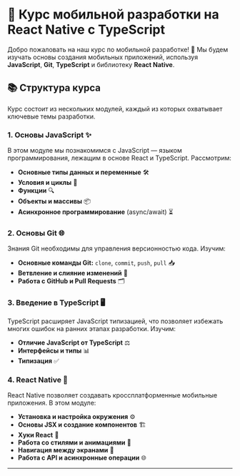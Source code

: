 # 🌟 Курс мобильной разработки на React Native с TypeScript

Добро пожаловать на наш курс по мобильной разработке! 🚀 Мы будем изучать основы создания мобильных приложений, используя **JavaScript**, **Git**, **TypeScript** и библиотеку **React Native**.

## 📚 Структура курса

Курс состоит из нескольких модулей, каждый из которых охватывает ключевые темы разработки. 

### 1. **Основы JavaScript** ✨  
В этом модуле мы познакомимся с JavaScript — языком программирования, лежащим в основе React и TypeScript. Рассмотрим:
- **Основные типы данных и переменные** 🛠️
- **Условия и циклы** 🔄
- **Функции** 🔍
- **Объекты и массивы** 📦
- **Асинхронное программирование** (async/await) ⏳

### 2. **Основы Git** 🌐  
Знания Git необходимы для управления версионностью кода. Изучим:
- **Основные команды Git:** `clone`, `commit`, `push`, `pull` 📥
- **Ветвление и слияние изменений** 🔀
- **Работа с GitHub и Pull Requests** 🗂️

### 3. **Введение в TypeScript** 🖥️  
TypeScript расширяет JavaScript типизацией, что позволяет избежать многих ошибок на ранних этапах разработки. Изучим:
- **Отличие JavaScript от TypeScript** ⚖️
- **Интерфейсы и типы** 📊
- **Типизация** ✅

### 4. **React Native** 📱  
React Native позволяет создавать кроссплатформенные мобильные приложения. В этом модуле:
- **Установка и настройка окружения** ⚙️
- **Основы JSX и создание компонентов** 🏗️
- **Хуки React** 🔗
- **Работа со стилями и анимациями** 🎨
- **Навигация между экранами** 🚪
- **Работа с API и асинхронные операции** 🌐

---